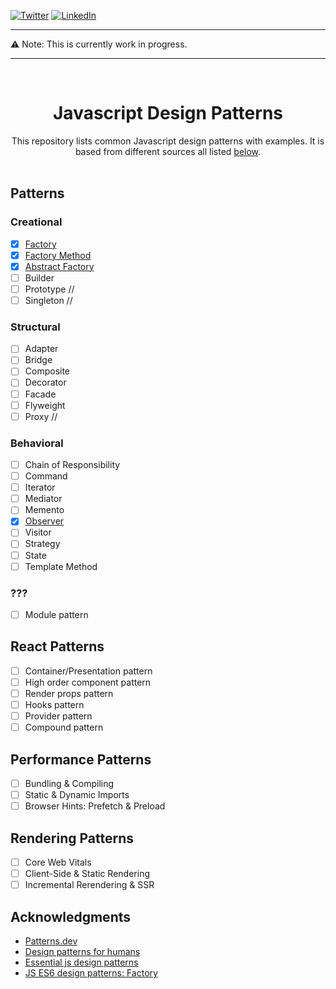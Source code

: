 [![Twitter][twitter-shield]][twitter-url]
[![LinkedIn][linkedin-shield]][linkedin-url]

***
:warning: Note: This is currently work in progress.
***

<!-- PROJECT LOGO -->
<br />
<div align="center">
<h1 align="center">Javascript Design Patterns</h3>

  <p align="center">
    This repository lists common Javascript design patterns with examples. It is based from different sources all listed <a href="#acknowledgments">below</a>.  
    <br />
    <br />
  </p>
</div>

## Patterns

### Creational

- [x] [Factory](./Creational/Factory/README.md)
- [x] [Factory Method](./Creational/FactoryMethod/README.md)
- [x] [Abstract Factory](./Creational/AbstractFactory/README.md)
- [ ] Builder
- [ ] Prototype //
- [ ] Singleton //

### Structural
- [ ] Adapter
- [ ] Bridge
- [ ] Composite
- [ ] Decorator
- [ ] Facade
- [ ] Flyweight
- [ ] Proxy //

### Behavioral
- [ ] Chain of Responsibility
- [ ] Command
- [ ] Iterator
- [ ] Mediator
- [ ] Memento
- [x] [Observer](./Behavioral/Observer/README.md)
- [ ] Visitor
- [ ] Strategy
- [ ] State
- [ ] Template Method

### ???
- [ ] Module pattern

## **React Patterns**

- [ ] Container/Presentation pattern
- [ ] High order component pattern
- [ ] Render props pattern
- [ ] Hooks pattern
- [ ] Provider pattern
- [ ] Compound pattern

## **Performance Patterns**

- [ ] Bundling & Compiling
- [ ] Static & Dynamic Imports
- [ ] Browser Hints: Prefetch & Preload

## **Rendering Patterns**

- [ ] Core Web Vitals
- [ ] Client-Side & Static Rendering
- [ ] Incremental Rerendering & SSR

<!-- ACKNOWLEDGMENTS -->
## Acknowledgments
<a name="acknowledgments"></a>
* [Patterns.dev](https://www.patterns.dev/)
* [Design patterns for humans](https://github.com/kamranahmedse/design-patterns-for-humans)
* [Essential js design patterns](https://github.com/addyosmani/essential-js-design-patterns)
* [JS ES6 design patterns: Factory](https://dev.to/sanderdebr/js-es6-design-patterns-factory-3a3g)


<!-- MARKDOWN LINKS & IMAGES -->
[linkedin-shield]: https://img.shields.io/badge/-LinkedIn-black.svg?style=for-the-badge&logo=linkedin&colorB=555
[linkedin-url]: https://linkedin.com/in/catiagomes82
[twitter-shield]: https://img.shields.io/badge/twitter-1A8CD8?style=for-the-badge&logo=twitter&logoColor=ffffff
[twitter-url]: https://twitter.com/CatiaGomes82